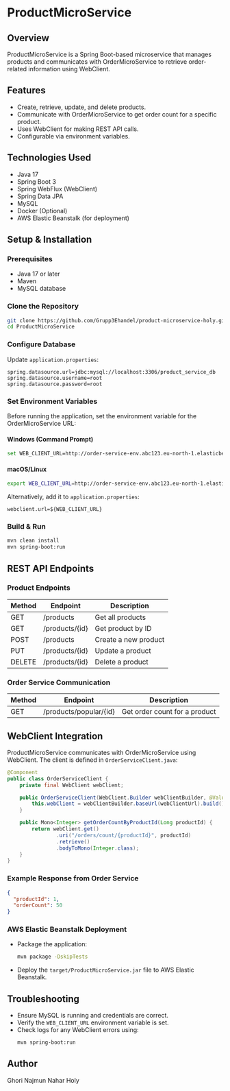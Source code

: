 # ProductMicroService

## Overview
ProductMicroService is a Spring Boot-based microservice that manages products and communicates with OrderMicroService to retrieve order-related information using WebClient.

## Features
- Create, retrieve, update, and delete products.
- Communicate with OrderMicroService to get order count for a specific product.
- Uses WebClient for making REST API calls.
- Configurable via environment variables.

## Technologies Used
- Java 17
- Spring Boot 3
- Spring WebFlux (WebClient)
- Spring Data JPA
- MySQL
- Docker (Optional)
- AWS Elastic Beanstalk (for deployment)

## Setup & Installation

### Prerequisites
- Java 17 or later
- Maven
- MySQL database

### Clone the Repository
```sh
git clone https://github.com/Grupp3Ehandel/product-microservice-holy.git
cd ProductMicroService
```

### Configure Database
Update `application.properties`:
```properties
spring.datasource.url=jdbc:mysql://localhost:3306/product_service_db
spring.datasource.username=root
spring.datasource.password=root
```

### Set Environment Variables
Before running the application, set the environment variable for the OrderMicroService URL:

#### Windows (Command Prompt)
```sh
set WEB_CLIENT_URL=http://order-service-env.abc123.eu-north-1.elasticbeanstalk.com
```
#### macOS/Linux
```sh
export WEB_CLIENT_URL=http://order-service-env.abc123.eu-north-1.elasticbeanstalk.com
```

Alternatively, add it to `application.properties`:
```properties
webclient.url=${WEB_CLIENT_URL}
```

### Build & Run
```sh
mvn clean install
mvn spring-boot:run
```

## REST API Endpoints

### Product Endpoints
| Method | Endpoint       | Description         |
|--------|---------------|---------------------|
| GET    | /products     | Get all products   |
| GET    | /products/{id} | Get product by ID  |
| POST   | /products     | Create a new product |
| PUT    | /products/{id} | Update a product  |
| DELETE | /products/{id} | Delete a product  |

### Order Service Communication
| Method | Endpoint                     | Description |
|--------|------------------------------|-------------|
| GET    | /products/popular/{id}       | Get order count for a product |

## WebClient Integration
ProductMicroService communicates with OrderMicroService using WebClient. The client is defined in `OrderServiceClient.java`:

```java
@Component
public class OrderServiceClient {
    private final WebClient webClient;

    public OrderServiceClient(WebClient.Builder webClientBuilder, @Value("${webclient.url}") String webClientUrl) {
        this.webClient = webClientBuilder.baseUrl(webClientUrl).build();
    }

    public Mono<Integer> getOrderCountByProductId(Long productId) {
        return webClient.get()
                .uri("/orders/count/{productId}", productId)
                .retrieve()
                .bodyToMono(Integer.class);
    }
}
```

### Example Response from Order Service
```json
{
  "productId": 1,
  "orderCount": 50
}
```

### AWS Elastic Beanstalk Deployment
- Package the application:
  ```sh
  mvn package -DskipTests
  ```
- Deploy the `target/ProductMicroService.jar` file to AWS Elastic Beanstalk.

## Troubleshooting
- Ensure MySQL is running and credentials are correct.
- Verify the `WEB_CLIENT_URL` environment variable is set.
- Check logs for any WebClient errors using:
  ```sh
  mvn spring-boot:run
  ```

## Author
Ghori Najmun Nahar Holy



